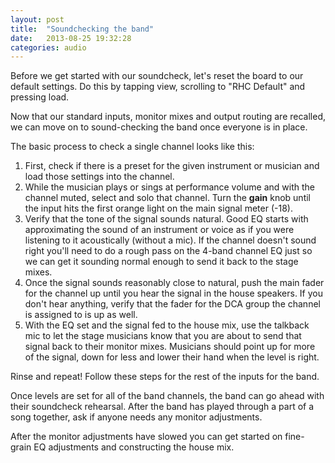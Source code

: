```yaml
---
layout: post
title:  "Soundchecking the band"
date:   2013-08-25 19:32:28
categories: audio
---
```


Before we get started with our soundcheck, let's reset the board to our default settings. Do this by tapping <span class="btn btn-primary btn-xs">view</span>, scrolling to "RHC Default" and pressing <span class="btn btn-primary btn-xs">load</span>. 

Now that our standard inputs, monitor mixes and output routing are recalled, we can move on to sound-checking the band once everyone is in place. 

The basic process to check a single channel looks like this:

1. First, check if there is a preset for the given instrument or musician and load those settings into the channel.
2. While the musician plays or sings at performance volume and with the channel muted, select and solo that channel. Turn the **gain** knob until the input hits the first orange light on the main signal meter (-18). 
3. Verify that the tone of the signal sounds natural. Good EQ starts with approximating the sound of an instrument or voice as if you were listening to it acoustically (without a mic). If the channel doesn't sound right you'll need to do a rough pass on the 4-band channel EQ just so we can get it sounding normal enough to send it back to the stage mixes. 
4. Once the signal sounds reasonably close to natural, push the main fader for the channel up until you hear the signal in the house speakers. If you don't hear anything, verify that the fader for the DCA group the channel is assigned to is up as well.
5. With the EQ set and the signal fed to the house mix, use the talkback mic to let the stage musicians know that you are about to send that signal back to their monitor mixes. Musicians should point up for more of the signal, down for less and lower their hand when the level is right. 

Rinse and repeat! Follow these steps for the rest of the inputs for the band.

Once levels are set for all of the band channels, the band can go ahead with their soundcheck rehearsal. After the band has played through a part of a song together, ask if anyone needs any monitor adjustments.

After the monitor adjustments have slowed you can get started on fine-grain EQ adjustments and constructing the house mix. 
